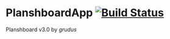 # PlanshboardApp [![Build Status](https://travis-ci.com/grudus/PlanshboardApp.svg?token=8nz31z85vuxVtzp5khqC&branch=master)](https://travis-ci.com/grudus/PlanshboardApp)

Planshboard v3.0 by _grudus_
